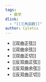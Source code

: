 ```yaml
---
tags:
  - 数学
dlink:
  - "[[三角函数]]"
author: Cyletix
---
```

- [[双曲正弦]]
- [[双曲余弦]]
- [[双曲正切]]
- [[反双曲正弦]]
- [[反双曲余弦]]
- [[反双曲正切]]
